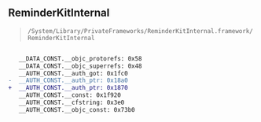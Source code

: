 ## ReminderKitInternal

> `/System/Library/PrivateFrameworks/ReminderKitInternal.framework/ReminderKitInternal`

```diff

   __DATA_CONST.__objc_protorefs: 0x58
   __DATA_CONST.__objc_superrefs: 0x48
   __AUTH_CONST.__auth_got: 0x1fc0
-  __AUTH_CONST.__auth_ptr: 0x18a0
+  __AUTH_CONST.__auth_ptr: 0x1870
   __AUTH_CONST.__const: 0x1f920
   __AUTH_CONST.__cfstring: 0x3e0
   __AUTH_CONST.__objc_const: 0x73b0

```
